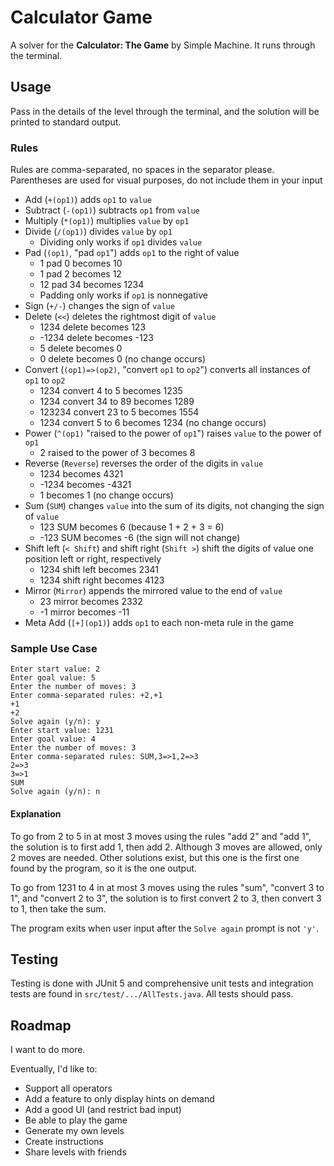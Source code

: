 # Calculator Game
A solver for the **Calculator: The Game** by Simple Machine. It runs through the terminal.

## Usage

Pass in the details of the level through the terminal, and the solution will be printed to standard output.

### Rules

Rules are comma-separated, no spaces in the separator please. Parentheses are used for visual purposes, do not include them in your input

* Add (`+(op1)`) adds `op1` to `value`
* Subtract (`-(op1)`) subtracts `op1` from `value`
* Multiply (`*(op1)`) multiplies `value` by `op1`
* Divide (`/(op1)`) divides `value` by `op1`
    * Dividing only works if `op1` divides `value`
* Pad (`(op1)`, "pad `op1`") adds `op1` to the right of value
    * 1 pad 0 becomes 10
    * 1 pad 2 becomes 12
    * 12 pad 34 becomes 1234
    * Padding only works if `op1` is nonnegative
* Sign (`+/-`) changes the sign of `value`
* Delete (`<<`) deletes the rightmost digit of `value`
    * 1234 delete becomes 123
    * -1234 delete becomes -123
    * 5 delete becomes 0
    * 0 delete becomes 0 (no change occurs)
* Convert (`(op1)=>(op2)`, "convert `op1` to `op2`") converts all instances of `op1` to `op2`
    * 1234 convert 4 to 5 becomes 1235
    * 1234 convert 34 to 89 becomes 1289
    * 123234 convert 23 to 5 becomes 1554
    * 1234 convert 5 to 6 becomes 1234 (no change occurs)
* Power (`^(op1)` "raised to the power of `op1`") raises `value` to the power of `op1`
    * 2 raised to the power of 3 becomes 8
* Reverse (`Reverse`) reverses the order of the digits in `value`
    * 1234 becomes 4321
    * -1234 becomes -4321
    * 1 becomes 1 (no change occurs)
* Sum (`SUM`) changes `value` into the sum of its digits, not changing the sign of `value`
    * 123 SUM becomes 6 (because 1 + 2 + 3 = 6)
    * -123 SUM becomes -6 (the sign will not change)
* Shift left (`< Shift`) and shift right (`Shift >`) shift the digits of value one position left or right, respectively
    * 1234 shift left becomes 2341
    * 1234 shift right becomes 4123
* Mirror (`Mirror`) appends the mirrored value to the end of `value`
    * 23 mirror becomes 2332
    * -1 mirror becomes -11
* Meta Add (`[+](op1)`) adds `op1` to each non-meta rule in the game

### Sample Use Case

```
Enter start value: 2
Enter goal value: 5
Enter the number of moves: 3
Enter comma-separated rules: +2,+1
+1
+2
Solve again (y/n): y
Enter start value: 1231
Enter goal value: 4
Enter the number of moves: 3
Enter comma-separated rules: SUM,3=>1,2=>3
2=>3
3=>1
SUM
Solve again (y/n): n
```

#### Explanation

To go from 2 to 5 in at most 3 moves using the rules "add 2" and "add 1", the solution is to first add 1, then add 2. Although 3 moves are allowed, only 2 moves are needed. Other solutions exist, but this one is the first one found by the program, so it is the one output.

To go from 1231 to 4 in at most 3 moves using the rules "sum", "convert 3 to 1", and "convert 2 to 3",  the solution is to first convert 2 to 3, then convert 3 to 1, then take the sum.

The program exits when user input after the `Solve again` prompt is not `'y'`.

## Testing

Testing is done with JUnit 5 and comprehensive unit tests and integration tests are found in `src/test/.../AllTests.java`. All tests should pass.

## Roadmap

I want to do more.

Eventually, I'd like to:

* Support all operators
* Add a feature to only display hints on demand
* Add a good UI (and restrict bad input)
* Be able to play the game
* Generate my own levels
* Create instructions
* Share levels with friends
